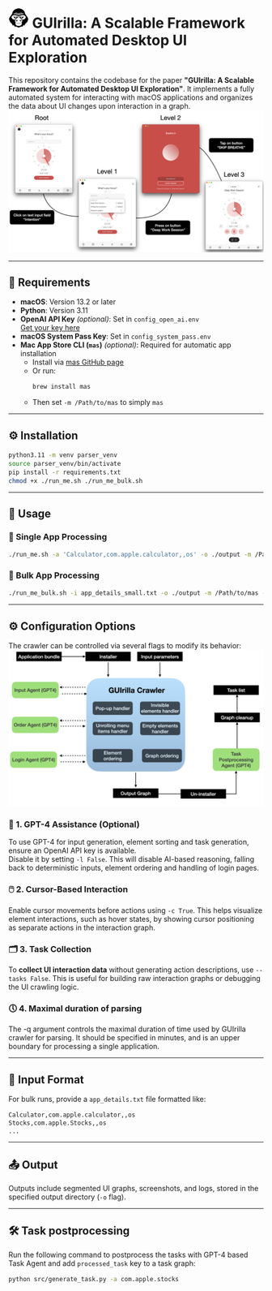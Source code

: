 <h1>
  <img src="images/gorilla2.png" alt="Gorilla Logo" width="40">
  GUIrilla: A Scalable Framework for Automated Desktop UI Exploration
</h1>

This repository contains the codebase for the paper **"GUIrilla: A Scalable Framework for Automated Desktop UI Exploration"**. It implements a fully automated system for interacting with macOS applications and organizes the data about UI changes upon interaction in a graph.
![Output](images/tree-screenshots.png)

---

## 🔧 Requirements

- **macOS**: Version 13.2 or later  
- **Python**: Version 3.11  
- **OpenAI API Key** *(optional)*: Set in `config_open_ai.env`  
  [Get your key here](https://platform.openai.com/account/api-keys)  
- **macOS System Pass Key**: Set in `config_system_pass.env`  
- **Mac App Store CLI (`mas`)** *(optional)*: Required for automatic app installation  
  - Install via [mas GitHub page](https://github.com/mas-cli/mas)  
  - Or run:  
    ```bash
    brew install mas
    ```
  - Then set `-m /Path/to/mas` to simply `mas`
---

## ⚙️ Installation

```bash
python3.11 -m venv parser_venv
source parser_venv/bin/activate
pip install -r requirements.txt
chmod +x ./run_me.sh ./run_me_bulk.sh
```

---

## 🚀 Usage

### 🔹 Single App Processing

```bash
./run_me.sh -a 'Calculator,com.apple.calculator,,os' -o ./output -m /Path/to/mas -h False -c False -l False -q 1
```

### 🔹 Bulk App Processing

```bash
./run_me_bulk.sh -i app_details_small.txt -o ./output -m /Path/to/mas -l False
```

---

## ⚙️ Configuration Options

The crawler can be controlled via several flags to modify its behavior:
![System Overview](images/crawler.png)


### 🧠 1. GPT-4 Assistance (Optional)

To use GPT-4 for input generation, element sorting and task generation, ensure an OpenAI API key is available.  
Disable it by setting `-l False`.
This will disable AI-based reasoning, falling back to deterministic inputs, element ordering and handling of login pages.

### 🖱️ 2. Cursor-Based Interaction

Enable cursor movements before actions using `-c True`.
This helps visualize element interactions, such as hover states, by showing cursor positioning as separate actions in the interaction graph.

### 🗂️ 3. Task Collection 

To **collect UI interaction data** without generating action descriptions, use `--tasks False`.
This is useful for building raw interaction graphs or debugging the UI crawling logic.

### 🕔 4. Maximal duration of parsing

The -q argument controls the maximal duration of time used by GUIrilla crawler for parsing.
It should be specified in minutes, and is an upper boundary for processing a single application.

---

## 📁 Input Format

For bulk runs, provide a `app_details.txt` file formatted like:

```
Calculator,com.apple.calculator,,os
Stocks,com.apple.Stocks,,os
...
```

---

## 📤 Output

Outputs include segmented UI graphs, screenshots, and logs, stored in the specified output directory (`-o` flag).

---
## 🛠️ Task postprocessing

Run the following command to postprocess the tasks with GPT-4 based Task Agent and add `processed_task` key to a task graph:

```bash
python src/generate_task.py -a com.apple.stocks
```
